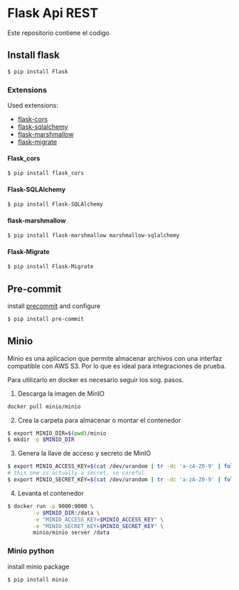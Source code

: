 # Flask Api REST

Este repositorio contiene el codigo


## Install flask

```bash
$ pip install Flask
```

### Extensions

Used extensions:
* [flask-cors](https://flask-cors.readthedocs.io/en/latest/)
* [flask-sqlalchemy](https://flask-sqlalchemy.palletsprojects.com/en/3.1.x/)
* [flask-marshmallow](https://flask-marshmallow.readthedocs.io/en/latest/)
* [flask-migrate](https://flask-migrate.readthedocs.io/en/latest/)


#### Flask_cors
```bash
$ pip install flask_cors
```

#### Flask-SQLAlchemy
```bash
$ pip install Flask-SQLAlchemy
```

#### flask-marshmallow
```bash
$ pip install flask-marshmallow marshmallow-sqlalchemy
```

#### Flask-Migrate
```bash
$ pip install Flask-Migrate
```

## Pre-commit

install [precommit](https://pre-commit.com/) and configure

```bash
$ pip install pre-commit
```


## Minio

Minio es una aplicacion que permite almacenar archivos con una interfaz
compatible con AWS S3. Por lo que es ideal para integraciones de prueba.

Para utilizarlo en docker es necesario seguir los sog. pasos.

1. Descarga la imagen de MinIO

```bash
docker pull minio/minio
```

2. Crea la carpeta para almacenar o montar el contenedor
```bash
$ export MINIO_DIR=$(pwd)/minio
$ mkdir -p $MINIO_DIR
```

3. Genera la llave de acceso y secreto de MinIO
```bash
$ export MINIO_ACCESS_KEY=$(cat /dev/urandom | tr -dc 'a-zA-Z0-9' | fold -w 32 | head -n 1)
# this one is actually a secret, so careful
$ export MINIO_SECRET_KEY=$(cat /dev/urandom | tr -dc 'a-zA-Z0-9' | fold -w 32 | head -n 1)
```

4. Levanta el contenedor
```bash
$ docker run -p 9000:9000 \
        -v $MINIO_DIR:/data \
        -e "MINIO_ACCESS_KEY=$MINIO_ACCESS_KEY" \
        -e "MINIO_SECRET_KEY=$MINIO_SECRET_KEY" \
        minio/minio server /data
```

### Minio python

install minio package

```bash
$ pip install minio
```
